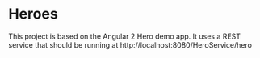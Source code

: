# Heroes

This project is based on the Angular 2 Hero demo app.
It uses a REST service that should be running at http://localhost:8080/HeroService/hero

